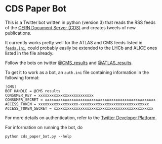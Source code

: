 # CDS Paper Bot

This is a Twitter bot written in python (version 3) that reads the RSS feeds of the [CERN Document Server (CDS)](https://cds.cern.ch/) and creates tweets of new publications.

It currently works pretty well for the ATLAS and CMS feeds listed in [`feeds.ini`](../blob/master/feeds.ini), could probably easily be extended to the LHCb and ALICE ones listed in the file already.

Follow the bots on twitter [@CMS_results](https://twitter.com/CMS_results) and [@ATLAS_results](https://twitter.com/ATLAS_results).

To get it to work as a bot, an `auth.ini` file containing information in the following format:
```
[CMS]
BOT_HANDLE = @CMS_results
CONSUMER_KEY = xxxxxxxxxxxxxxxxxxxxxxxxx
CONSUMER_SECRET = xxxxxxxxxxxxxxxxxxxxxxxxxxxxxxxxxxxxxxxxxxxxxxxxxx
ACCESS_TOKEN = xxxxxxxxxxxxxxxxxx-xxxxxxxxxxxxxxxxxxxxxxxxxxxxxxx
ACCESS_TOKEN_SECRET = xxxxxxxxxxxxxxxxxxxxxxxxxxxxxxxxxxxxxxxxxxxxx
```
For more details on authentication, refer to the [Twitter Developer Platform](https://developer.twitter.com/).

For information on running the bot, do
```
python cds_paper_bot.py --help
```
